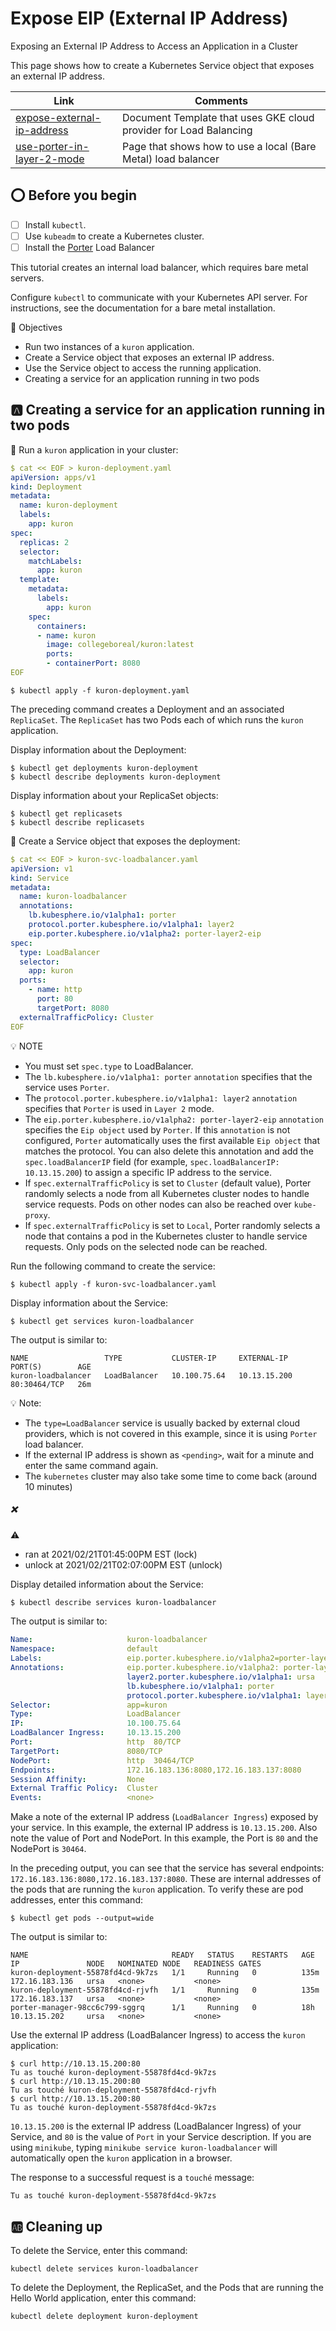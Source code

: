 # Expose EIP (External IP Address)


Exposing an External IP Address to Access an Application in a Cluster

This page shows how to create a Kubernetes Service object that exposes an external IP address.

| Link | Comments |
|------|----------|
| [expose-external-ip-address](https://kubernetes.io/docs/tutorials/stateless-application/expose-external-ip-address) | Document Template that uses GKE cloud provider for Load Balancing | 
| [use-porter-in-layer-2-mode](https://porterlb.io/docs/getting-started/usage/use-porter-in-layer-2-mode) | Page that shows how to use a local (Bare Metal) load balancer |



## :o: Before you begin

- [ ] Install `kubectl`.
- [ ] Use `kubeadm` to create a Kubernetes cluster. 
- [ ] Install the [Porter](porter) Load Balancer

This tutorial creates an internal load balancer, which requires bare metal servers.

Configure `kubectl` to communicate with your Kubernetes API server. For instructions, see the documentation for a bare metal installation.

:round_pushpin: Objectives

* Run two instances of a `kuron` application.
* Create a Service object that exposes an external IP address.
* Use the Service object to access the running application.
* Creating a service for an application running in two pods


## :a: Creating a service for an application running in two pods 

:round_pushpin: Run a `kuron` application in your cluster:

```yaml
$ cat << EOF > kuron-deployment.yaml
apiVersion: apps/v1
kind: Deployment
metadata:
  name: kuron-deployment
  labels:
    app: kuron
spec:
  replicas: 2
  selector:
    matchLabels:
      app: kuron
  template:
    metadata:
      labels:
        app: kuron
    spec:
      containers:
      - name: kuron
        image: collegeboreal/kuron:latest
        ports:
        - containerPort: 8080
EOF
```

```
$ kubectl apply -f kuron-deployment.yaml 
```

The preceding command creates a Deployment and an associated `ReplicaSet`. The `ReplicaSet` has two Pods each of which runs the `kuron` application.

Display information about the Deployment:

```
$ kubectl get deployments kuron-deployment
$ kubectl describe deployments kuron-deployment
```

Display information about your ReplicaSet objects:

```
$ kubectl get replicasets
$ kubectl describe replicasets
```

:round_pushpin: Create a Service object that exposes the deployment:

```yaml
$ cat << EOF > kuron-svc-loadbalancer.yaml 
apiVersion: v1
kind: Service
metadata:
  name: kuron-loadbalancer
  annotations:
    lb.kubesphere.io/v1alpha1: porter
    protocol.porter.kubesphere.io/v1alpha1: layer2
    eip.porter.kubesphere.io/v1alpha2: porter-layer2-eip
spec:
  type: LoadBalancer
  selector:
    app: kuron
  ports:
    - name: http
      port: 80
      targetPort: 8080
  externalTrafficPolicy: Cluster
EOF
```

:bulb: NOTE

* You must set `spec.type` to LoadBalancer.
* The `lb.kubesphere.io/v1alpha1: porter` `annotation` specifies that the service uses `Porter`.
* The `protocol.porter.kubesphere.io/v1alpha1: layer2` `annotation` specifies that `Porter` is used in `Layer 2` mode.
* The `eip.porter.kubesphere.io/v1alpha2: porter-layer2-eip` `annotation` specifies the `Eip object` used by `Porter`. If this `annotation` is not configured, `Porter` automatically uses the first available `Eip object` that matches the protocol. You can also delete this annotation and add the `spec.loadBalancerIP` field (for example, `spec.loadBalancerIP: 10.13.15.200`) to assign a specific IP address to the service.
* If `spec.externalTrafficPolicy` is set to `Cluster` (default value), Porter randomly selects a node from all Kubernetes cluster nodes to handle service requests. Pods on other nodes can also be reached over `kube-proxy`.
* If `spec.externalTrafficPolicy` is set to `Local`, Porter randomly selects a node that contains a pod in the Kubernetes cluster to handle service requests. Only pods on the selected node can be reached.


Run the following command to create the service:

```
$ kubectl apply -f kuron-svc-loadbalancer.yaml 
```

Display information about the Service:

```
$ kubectl get services kuron-loadbalancer
```

The output is similar to:

```
NAME                 TYPE           CLUSTER-IP     EXTERNAL-IP    PORT(S)        AGE
kuron-loadbalancer   LoadBalancer   10.100.75.64   10.13.15.200   80:30464/TCP   26m
```

:bulb: Note: 

* The `type=LoadBalancer` service is usually backed by external cloud providers, which is not covered in this example, since it is using `Porter` load balancer.
* If the external IP address is shown as `<pending>`, wait for a minute and enter the same command again.
* The `kubernetes` cluster may also take some time to come back (around 10 minutes) 

##### :x: <pending>

:warning: 
  *  ran at 2021/02/21T01:45:00PM EST (lock)
  *  unlock at 2021/02/21T02:07:00PM EST (unlock)


Display detailed information about the Service:

```
$ kubectl describe services kuron-loadbalancer
```

The output is similar to:

```yaml
Name:                     kuron-loadbalancer
Namespace:                default
Labels:                   eip.porter.kubesphere.io/v1alpha2=porter-layer2-eip
Annotations:              eip.porter.kubesphere.io/v1alpha2: porter-layer2-eip
                          layer2.porter.kubesphere.io/v1alpha1: ursa
                          lb.kubesphere.io/v1alpha1: porter
                          protocol.porter.kubesphere.io/v1alpha1: layer2
Selector:                 app=kuron
Type:                     LoadBalancer
IP:                       10.100.75.64
LoadBalancer Ingress:     10.13.15.200
Port:                     http  80/TCP
TargetPort:               8080/TCP
NodePort:                 http  30464/TCP
Endpoints:                172.16.183.136:8080,172.16.183.137:8080
Session Affinity:         None
External Traffic Policy:  Cluster
Events:                   <none>
```
  
Make a note of the external IP address (`LoadBalancer Ingress`) exposed by your service. In this example, the external IP address is `10.13.15.200`. Also note the value of Port and NodePort. In this example, the Port is `80` and the NodePort is `30464`.

In the preceding output, you can see that the service has several endpoints: `172.16.183.136:8080,172.16.183.137:8080`. These are internal addresses of the pods that are running the `kuron` application. To verify these are pod addresses, enter this command:

```
$ kubectl get pods --output=wide
```

The output is similar to:

```
NAME                                READY   STATUS    RESTARTS   AGE    IP               NODE   NOMINATED NODE   READINESS GATES
kuron-deployment-55878fd4cd-9k7zs   1/1     Running   0          135m   172.16.183.136   ursa   <none>           <none>
kuron-deployment-55878fd4cd-rjvfh   1/1     Running   0          135m   172.16.183.137   ursa   <none>           <none>
porter-manager-98cc6c799-sggrq      1/1     Running   0          18h    10.13.15.202     ursa   <none>           <none>
```

Use the external IP address (LoadBalancer Ingress) to access the `kuron` application:

```
$ curl http://10.13.15.200:80
Tu as touché kuron-deployment-55878fd4cd-9k7zs
$ curl http://10.13.15.200:80
Tu as touché kuron-deployment-55878fd4cd-rjvfh
$ curl http://10.13.15.200:80
Tu as touché kuron-deployment-55878fd4cd-9k7zs
```

`10.13.15.200` is the external IP address (LoadBalancer Ingress) of your Service, and `80` is the value of `Port` in your Service description. If you are using `minikube`, typing `minikube service kuron-loadbalancer` will automatically open the `kuron` application in a browser.

The response to a successful request is a `touché` message:

```
Tu as touché kuron-deployment-55878fd4cd-9k7zs
```

## :ab: Cleaning up

To delete the Service, enter this command:

```
kubectl delete services kuron-loadbalancer
```

To delete the Deployment, the ReplicaSet, and the Pods that are running the Hello World application, enter this command:

```
kubectl delete deployment kuron-deployment
```
